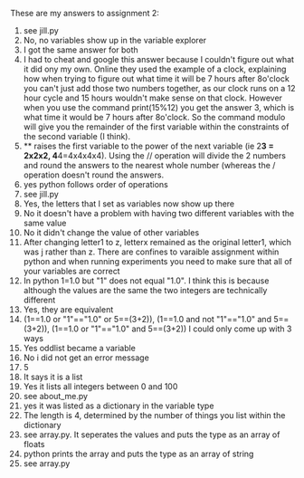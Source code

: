 These are my answers to assignment 2:

  1) see jill.py
  2) No, no variables show up in the variable explorer
  3) I got the same answer for both
  4) I had to cheat and google this answer because I couldn't figure out what it did ony my own. Online they used the example of a clock, explaining how when trying to figure out what time it will be 7 hours after 8o'clock you can't just add those two numbers together, as our clock runs on a 12 hour cycle and 15 hours wouldn't make sense on that clock.  However when you use the command print(15%12) you get the answer 3, which is what time it would be 7 hours after 8o'clock. So the command modulo will give you the remainder of the first variable within the constraints of the second variable (I think).
  5) ** raises the first variable to the power of the next variable (ie 2**3 = 2x2x2, 4**4=4x4x4x4).  Using the // operation will divide the 2 numbers and round the answers to the nearest whole number (whereas the / operation doesn't round the answers.
  6) yes python follows order of operations
  7) see jill.py
  8) Yes, the letters that I set as variables now show up there
  9) No it doesn't have a problem with having two different variables with the same value
  5) No it didn't change the value of other variables
  10) After changing letter1 to z, letterx remained as the original letter1, which was j rather than z.  There are confines to varaible assignment within python and when running experiments you need to make sure that all of your variables are correct
  11) In python 1=1.0 but "1" does not equal "1.0". I think this is because although the values are the same the two integers are technically different
  12) Yes, they are equivalent
  13) (1==1.0 or "1"=="1.0" or 5==(3+2)), (1==1.0 and not "1"=="1.0" and 5==(3+2)), (1==1.0 or "1"=="1.0" and 5==(3+2)) I could only come up with 3 ways 
  14) Yes oddlist became a variable
  15) No i did not get an error message
  16) 5
  17) It says it is a list
  18) Yes it lists all integers between 0 and 100
  19) see about_me.py
  20) yes it was listed as a dictionary in the variable type
  21) The length is 4, determined by the number of things you list within the dictionary
  22) see array.py. It seperates the values and puts the type as an array of floats
  23) python prints the array and puts the type as an array of string
  24) see array.py
  
  

  
  
  
